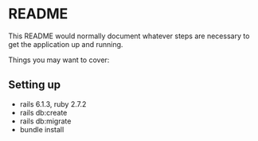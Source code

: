 # README

This README would normally document whatever steps are necessary to get the
application up and running.

Things you may want to cover:

## Setting up
* rails 6.1.3, ruby 2.7.2
* rails db:create 
* rails db:migrate
* bundle install